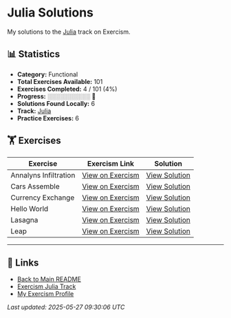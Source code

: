 # Julia Solutions

My solutions to the [Julia](https://exercism.org/tracks/julia) track on Exercism.

## 📊 Statistics

- **Category:** Functional
- **Total Exercises Available:** 101
- **Exercises Completed:** 4 / 101 (4%)
- **Progress:** ░░░░░░░░░░ 🔴
- **Solutions Found Locally:** 6
- **Track:** [Julia](https://exercism.org/tracks/julia)
- **Practice Exercises:** 6

## 🏋️ Exercises

| Exercise | Exercism Link | Solution |
|----------|---------------|----------|
| Annalyns Infiltration | [View on Exercism](https://exercism.org/tracks/julia/exercises/annalyns-infiltration) | [View Solution](annalyns-infiltration/README.md) |
| Cars Assemble | [View on Exercism](https://exercism.org/tracks/julia/exercises/cars-assemble) | [View Solution](cars-assemble/README.md) |
| Currency Exchange | [View on Exercism](https://exercism.org/tracks/julia/exercises/currency-exchange) | [View Solution](currency-exchange/README.md) |
| Hello World | [View on Exercism](https://exercism.org/tracks/julia/exercises/hello-world) | [View Solution](hello-world/README.md) |
| Lasagna | [View on Exercism](https://exercism.org/tracks/julia/exercises/lasagna) | [View Solution](lasagna/README.md) |
| Leap | [View on Exercism](https://exercism.org/tracks/julia/exercises/leap) | [View Solution](leap/README.md) |

---

## 🔗 Links

- [Back to Main README](../README.md)
- [Exercism Julia Track](https://exercism.org/tracks/julia)
- [My Exercism Profile](https://exercism.org/profiles/princemuel)

*Last updated: 2025-05-27 09:30:06 UTC*
